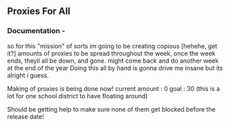 ## Proxies For All

### Documentation -
so for this "mission" of sorts im going to be creating copious [hehehe, get it?] amounts of proxies to be spread throughout the week, once the week ends, theyll all be down, and gone.
might come back and do another week at the end of the year
Doing this all by hand is gonna drive me insane but its alright i guess.

Making of proxies is being done now!
current amount : 0
goal : 30
(this is a lot for one school district to have floating around)

Should be getting help to make sure none of them get blocked before the release date!
